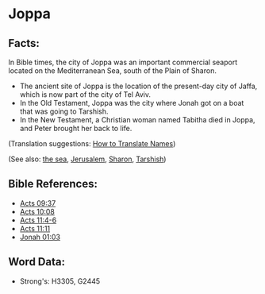 # Joppa #

## Facts: ##

In Bible times, the city of Joppa was an important commercial seaport located on the Mediterranean Sea, south of the Plain of Sharon.

* The ancient site of Joppa is the location of the present-day city of Jaffa, which is now part of the city of Tel Aviv.
* In the Old Testament, Joppa was the city where Jonah got on a boat that was going to Tarshish.
* In the New Testament, a Christian woman named Tabitha died in Joppa, and Peter brought her back to life.

(Translation suggestions: [How to Translate Names](rc://en/ta/man/translate/translate-names))

(See also: [the sea](../names/mediterranean.md), [Jerusalem](../names/jerusalem.md), [Sharon](../names/sharon.md), [Tarshish](../names/tarshish.md)) 

## Bible References: ##

* [Acts 09:37](rc://en/tn/help/act/09/37)
* [Acts 10:08](rc://en/tn/help/act/10/08)
* [Acts 11:4-6](rc://en/tn/help/act/11/04)
* [Acts 11:11](rc://en/tn/help/act/11/11)
* [Jonah 01:03](rc://en/tn/help/jon/01/03)

## Word Data: ##

* Strong's: H3305, G2445
